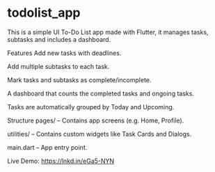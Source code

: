 # todolist_app
This is a simple UI To-Do List app made with Flutter, it manages tasks, subtasks and includes a dashboard.

Features Add new tasks with deadlines.

Add multiple subtasks to each task.

Mark tasks and subtasks as complete/incomplete.

A dashboard that counts the completed tasks and ongoing tasks.

Tasks are automatically grouped by Today and Upcoming.

Structure pages/ – Contains app screens (e.g. Home, Profile).

utilities/ – Contains custom widgets like Task Cards and Dialogs.

main.dart – App entry point.

Live Demo: https://lnkd.in/eGa5-NYN




